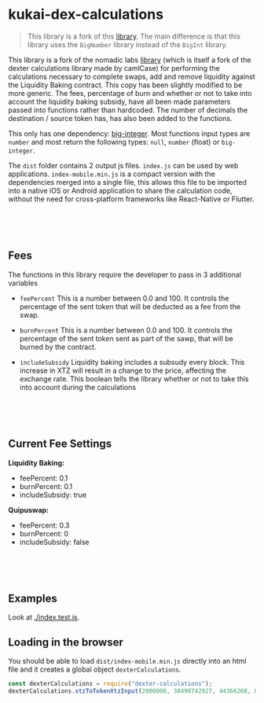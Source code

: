 # kukai-dex-calculations

> This library is a fork of this [library](https://github.com/kukai-wallet/kukai-dex-calculations). The main difference is that this library uses the `BigNumber` library instead of the `BigInt` library.

This library is a fork of the nomadic labs [library](https://gitlab.com/sophiagold/dexter-calculations/-/tree/liquidity_baking/) (which is itself a fork of the dexter calculations library made by camlCase) for performing the calculations necessary to complete swaps, add and remove liquidity against the Liquidity Baking contract. This copy has been slightly modified to be more generic. The fees, percentage of burn and whether or not to take into account the liquidity baking subsidy, have all been made parameters passed into functions rather than hardcoded. The number of decimals the destination / source token has, has also been added to the functions.

This only has one dependency: [big-integer](https://www.npmjs.com/package/big-integer). Most functions input types are `number` and most return the following types: `null`, `number` (float) or `big-integer`.

The `dist` folder contains 2 output js files. `index.js` can be used by web applications. `index-mobile.min.js` is a compact version with the dependencies merged into a single file, this allows this file to be imported into a native iOS or Android application to share the calculation code, without the need for cross-platform frameworks like React-Native or Flutter.

<br/>
<br/>
<br/>

## Fees

The functions in this library require the developer to pass in 3 additional variables

- `feePercent`
  This is a number between 0.0 and 100. It controls the percentage of the sent token that will be deducted as a fee from the swap.

- `burnPercent`
  This is a number between 0.0 and 100. It controls the percentage of the sent token sent as part of the sawp, that will be burned by the contract.

- `includeSubsidy`
  Liquidity baking includes a subsudy every block. This increase in XTZ will result in a change to the price, affecting the exchange rate. This boolean tells the library whether or not to take this into account during the calculations

<br/>
<br/>
<br/>

## Current Fee Settings

**Liquidity Baking:**

- feePercent: 0.1
- burnPercent: 0.1
- includeSubsidy: true

**Quipuswap:**

- feePercent: 0.3
- burnPercent: 0
- includeSubsidy: false

<br/>
<br/>
<br/>

## Examples

Look at [./index.test.js](./index.test.js).

## Loading in the browser

You should be able to load `dist/index-mobile.min.js` directly into an html file and it
creates a global object `dexterCalculations`.

```js
const dexterCalculations = require("dexter-calculations");
dexterCalculations.xtzToTokenXtzInput(2000000, 38490742927, 44366268, 8);
```
